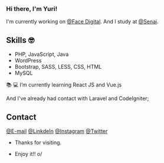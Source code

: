 ### Hi there, I'm Yuri!

I'm currently working on [@Face Digital](https://facedigital.com.br/). And I study at [@Senai](https://sc.senai.br/).

## Skills 🤓
- PHP, JavaScript, Java
- WordPress
- Bootstrap, SASS, LESS, CSS, HTML
- MySQL

📚 💻 I’m currently learning React JS and Vue.js

And I've already had contact with Laravel and CodeIgniter;

## Contact

[@E-mail](yuri_andrei@hotmail.com)
[@LinkdeIn](https://www.linkedin.com/in/yuri-andrei-da-silva-041557127/)
[@Instagram](https://www.instagram.com/yuriandreiod/)
[@Twitter](https://twitter.com/YuriAndrei1)

- Thanks for visiting.

- Enjoy it!! o/

